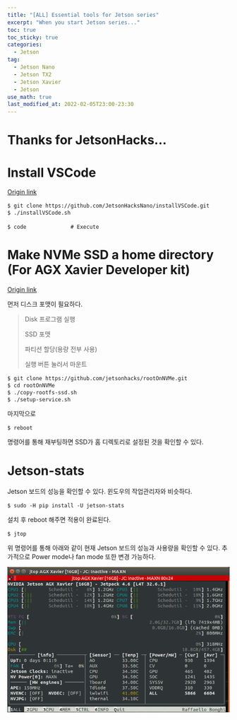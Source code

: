 ```yaml
---
title: "[ALL] Essential tools for Jetson series"
excerpt: "When you start Jetson series..."
toc: true
toc_sticky: true
categories:
  - Jetson
tag:
  - Jetson Nano
  - Jetson TX2
  - Jetson Xavier
  - Jetson
use_math: true
last_modified_at: 2022-02-05T23:00-23:30
---
```


# Thanks for JetsonHacks...

# Install VSCode
[Origin link](https://github.com/JetsonHacksNano/installVSCode)

```
$ git clone https://github.com/JetsonHacksNano/installVSCode.git
$ ./installVSCode.sh

$ code              # Execute
```

# Make NVMe SSD a home directory (For AGX Xavier Developer kit)
[Origin link](https://github.com/jetsonhacks/rootOnNVMe)

먼저 디스크 포맷이 필요하다.
> Disk 프로그램 실행
>
> SSD 포맷
>
> 파티션 할당(용량 전부 사용)
>
> 실행 버튼 눌러서 마운트

```
$ git clone https://github.com/jetsonhacks/rootOnNVMe.git
$ cd rootOnNVMe
$ ./copy-rootfs-ssd.sh
$ ./setup-service.sh
```

마지막으로 
```
$ reboot
```
명령어를 통해 재부팅하면 SSD가 홈 디렉토리로 설정된 것을 확인할 수 있다.

# Jetson-stats

Jetson 보드의 성능을 확인할 수 있다. 윈도우의 작업관리자와 비슷하다.

```
$ sudo -H pip install -U jetson-stats
```

설치 후 reboot 해주면 적용이 완료된다.

```
$ jtop
```

위 명령어를 통해 아래와 같이 현재 Jetson 보드의 성능과 사용량을 확인할 수 있다. 추가적으로 Power mode나 fan mode 또한 변경 가능하다.

![jtop](/assets/images/jetson-essential/jtop.png)


